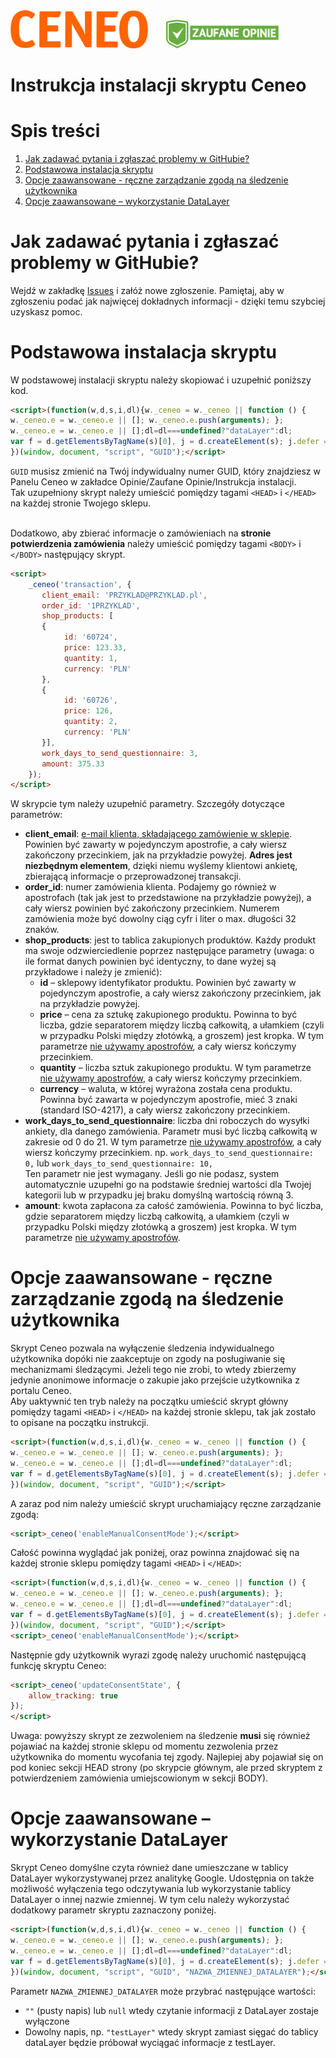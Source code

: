 <img src="assets/ceneo_logo.png" style="max-width:220px;">
<img src="assets/ceneo_zo_logo.png" style="margin-left:25px;max-width:180px;">

<br>

# Instrukcja instalacji skryptu Ceneo

# Spis treści
1. [Jak zadawać pytania i zgłaszać problemy w GitHubie?](#jak-zadawać-pytania-i-zgłaszać-problemy-w-githubie)
1. [Podstawowa instalacja skryptu](#podstawowa-instalacja-skryptu)
1. [Opcje zaawansowane - ręczne zarządzanie zgodą na śledzenie użytkownika](#opcje-zaawansowane---ręczne-zarządzanie-zgodą-na-śledzenie-użytkownika)
1. [Opcje zaawansowane – wykorzystanie DataLayer](#opcje-zaawansowane-–-wykorzystanie-datalayer)


# Jak zadawać pytania i zgłaszać problemy w GitHubie?
Wejdź w zakładkę [Issues](https://github.com/ceneo/ceneo-integration/issues) i załóż nowe zgłoszenie. Pamiętaj, aby w zgłoszeniu podać jak najwięcej dokładnych informacji - dzięki temu szybciej uzyskasz pomoc.

<div class="page" />

# Podstawowa instalacja skryptu
W podstawowej instalacji skryptu należy skopiować i uzupełnić poniższy kod.

```HTML
<script>(function(w,d,s,i,dl){w._ceneo = w._ceneo || function () {
w._ceneo.e = w._ceneo.e || []; w._ceneo.e.push(arguments); };
w._ceneo.e = w._ceneo.e || [];dl=dl===undefined?"dataLayer":dl;
var f = d.getElementsByTagName(s)[0], j = d.createElement(s); j.defer = true; j.src = "https://ssl.ceneo.pl/ct/v5/script.js?accountGuid=" + i + "&t=" + Date.now() + (dl ? "&dl=" + dl : ''); f.parentNode.insertBefore(j, f);
})(window, document, "script", "GUID");</script>
```

`GUID` musisz zmienić na Twój indywidualny numer GUID, który znajdziesz w Panelu Ceneo w zakładce Opinie/Zaufane Opinie/Instrukcja instalacji.\
Tak uzupełniony skrypt należy umieścić pomiędzy tagami `<HEAD>` i `</HEAD>` na każdej stronie Twojego sklepu.
<br><br>

Dodatkowo, aby zbierać informacje o zamówieniach na **stronie potwierdzenia zamówienia** należy umieścić pomiędzy tagami `<BODY>` i `</BODY>` następujący skrypt.

```HTML
<script>
    _ceneo('transaction', {
       client_email: 'PRZYKLAD@PRZYKLAD.pl',
       order_id: '1PRZYKLAD',
       shop_products: [
       {
            id: '60724',
            price: 123.33,
            quantity: 1,
            currency: 'PLN'
       },
       {
            id: '60726',
            price: 126,
            quantity: 2,
            currency: 'PLN'
       }],
       work_days_to_send_questionnaire: 3,
       amount: 375.33
    });
</script>
```

W skrypcie tym należy uzupełnić parametry. Szczegóły dotyczące parametrów:

- **client_email**: <ins>e-mail klienta, składającego zamówienie w sklepie</ins>. Powinien być zawarty w pojedynczym apostrofie, a cały wiersz zakończony przecinkiem, jak na przykładzie powyżej. **Adres jest niezbędnym elementem**, dzięki niemu wyślemy klientowi ankietę, zbierającą informacje o przeprowadzonej transakcji.
- **order_id**: numer zamówienia klienta. Podajemy go również w apostrofach (tak jak jest to przedstawione na przykładzie powyżej), a cały wiersz powinien być zakończony przecinkiem. Numerem zamówienia może być dowolny ciąg cyfr i liter o max. długości 32 znaków.
- **shop_products**: jest to tablica zakupionych produktów. Każdy produkt ma swoje odzwierciedlenie poprzez następujące parametry (uwaga: o ile format danych powinien być identyczny, to dane wyżej są przykładowe i należy je zmienić):
  - **id** – sklepowy identyfikator produktu. Powinien być zawarty w pojedynczym apostrofie, a cały wiersz zakończony przecinkiem, jak na przykładzie powyżej.
  - **price** – cena za sztukę zakupionego produktu. Powinna to być liczba, gdzie separatorem między liczbą całkowitą, a ułamkiem (czyli w przypadku Polski między złotówką, a groszem) jest kropka. W tym parametrze <ins>nie używamy apostrofów</ins>, a cały wiersz kończymy przecinkiem.
  - **quantity** – liczba sztuk zakupionego produktu. W tym parametrze <ins>nie używamy apostrofów</ins>, a cały wiersz kończymy przecinkiem.
  - **currency** – waluta, w której wyrażona została cena produktu. Powinna być zawarta w pojedynczym apostrofie, mieć 3 znaki (standard ISO-4217), a cały wiersz zakończony przecinkiem.
- **work_days_to_send_questionnaire**: liczba dni roboczych do wysyłki ankiety, dla danego zamówienia. Parametr musi być liczbą całkowitą w zakresie od 0 do 21. W tym parametrze <ins>nie używamy apostrofów</ins>, a cały wiersz kończymy przecinkiem.
np. `work_days_to_send_questionnaire: 0,` lub `work_days_to_send_questionnaire: 10,`<br> Ten parametr nie jest wymagany. Jeśli go nie podasz, system automatycznie uzupełni go na podstawie średniej wartości dla Twojej kategorii lub w przypadku jej braku domyślną wartością równą 3.
- **amount**: kwota zapłacona za całość zamówienia. Powinna to być liczba, gdzie separatorem między liczbą całkowitą, a ułamkiem (czyli w przypadku Polski między złotówką a groszem) jest kropka. W tym parametrze <ins>nie używamy apostrofów</ins>.

<div class="page" />

# Opcje zaawansowane - ręczne zarządzanie zgodą na śledzenie użytkownika

Skrypt Ceneo pozwala na wyłączenie śledzenia indywidualnego użytkownika dopóki nie zaakceptuje on zgody na posługiwanie się mechanizmami śledzącymi. Jeżeli tego nie zrobi, to wtedy zbierzemy jedynie anonimowe informacje o zakupie jako przejście użytkownika z portalu Ceneo.<br>
Aby uaktywnić ten tryb należy na początku umieścić skrypt główny pomiędzy tagami `<HEAD>`
i `</HEAD>` na każdej stronie sklepu, tak jak zostało to opisane na początku instrukcji.

```HTML
<script>(function(w,d,s,i,dl){w._ceneo = w._ceneo || function () {
w._ceneo.e = w._ceneo.e || []; w._ceneo.e.push(arguments); };
w._ceneo.e = w._ceneo.e || [];dl=dl===undefined?"dataLayer":dl;
var f = d.getElementsByTagName(s)[0], j = d.createElement(s); j.defer = true; j.src = "https://ssl.ceneo.pl/ct/v5/script.js?accountGuid=" + i + "&t=" + Date.now() + (dl ? "&dl=" + dl : ''); f.parentNode.insertBefore(j, f);
})(window, document, "script", "GUID");</script>
```

A zaraz pod nim należy umieścić skrypt uruchamiający ręczne zarządzanie zgodą:

```HTML
<script>_ceneo('enableManualConsentMode');</script>
```

Całość powinna wyglądać jak poniżej, oraz powinna znajdować się na każdej stronie sklepu pomiędzy tagami `<HEAD>` i `</HEAD>`:

```HTML
<script>(function(w,d,s,i,dl){w._ceneo = w._ceneo || function () {
w._ceneo.e = w._ceneo.e || []; w._ceneo.e.push(arguments); };
w._ceneo.e = w._ceneo.e || [];dl=dl===undefined?"dataLayer":dl;
var f = d.getElementsByTagName(s)[0], j = d.createElement(s); j.defer = true; j.src = "https://ssl.ceneo.pl/ct/v5/script.js?accountGuid=" + i + "&t=" + Date.now() + (dl ? "&dl=" + dl : ''); f.parentNode.insertBefore(j, f);
})(window, document, "script", "GUID");</script>
<script>_ceneo('enableManualConsentMode');</script>
```

Następnie gdy użytkownik wyrazi zgodę należy uruchomić następującą funkcję skryptu Ceneo:

```HTML
<script>_ceneo('updateConsentState', {
    allow_tracking: true
});
</script>
```

Uwaga: powyższy skrypt ze zezwoleniem na śledzenie **musi** się również pojawiać na każdej stronie sklepu od momentu zezwolenia przez użytkownika do momentu wycofania tej zgody. Najlepiej aby pojawiał się on pod koniec sekcji HEAD strony (po skrypcie głównym, ale przed skryptem
z potwierdzeniem zamówienia umiejscowionym w sekcji BODY).

<div class="page" />

# Opcje zaawansowane – wykorzystanie DataLayer

Skrypt Ceneo domyślne czyta również dane umieszczane w tablicy DataLayer wykorzystywanej przez analitykę Google. Udostępnia on także możliwość wyłączenia tego odczytywania lub wykorzystanie tablicy DataLayer o innej nazwie zmiennej. W tym celu należy wykorzystać dodatkowy parametr skryptu zaznaczony poniżej.

```HTML
<script>(function(w,d,s,i,dl){w._ceneo = w._ceneo || function () {
w._ceneo.e = w._ceneo.e || []; w._ceneo.e.push(arguments); };
w._ceneo.e = w._ceneo.e || [];dl=dl===undefined?"dataLayer":dl;
var f = d.getElementsByTagName(s)[0], j = d.createElement(s); j.defer = true; j.src = "https://ssl.ceneo.pl/ct/v5/script.js?accountGuid=" + i + "&t=" + Date.now() + (dl ? "&dl=" + dl : ''); f.parentNode.insertBefore(j, f);
})(window, document, "script", "GUID", "NAZWA_ZMIENNEJ_DATALAYER");</script>
```

Parametr `NAZWA_ZMIENNEJ_DATALAYER` może przybrać następujące wartości:
- `""` (pusty napis) lub `null` wtedy czytanie informacji z DataLayer zostaje wyłączone
- Dowolny napis, np. `"testLayer"` wtedy skrypt zamiast sięgać do tablicy dataLayer będzie próbował wyciągać informacje z testLayer.
